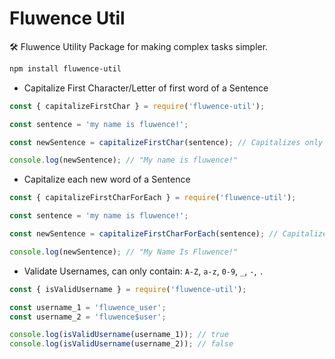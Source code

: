 # Fluwence Util
🛠 Fluwence Utility Package for making complex tasks simpler.

```bash
npm install fluwence-util
```


+ Capitalize First Character/Letter of first word of a Sentence

```js
const { capitalizeFirstChar } = require('fluwence-util');

const sentence = 'my name is fluwence!';

const newSentence = capitalizeFirstChar(sentence); // Capitalizes only the first letter of first word

console.log(newSentence); // "My name is fluwence!"
```


+ Capitalize each new word of a Sentence

```js
const { capitalizeFirstCharForEach } = require('fluwence-util');

const sentence = 'my name is fluwence!';

const newSentence = capitalizeFirstCharForEach(sentence); // Capitalizes first letter of every new word

console.log(newSentence); // "My Name Is Fluwence!"
```


+ Validate Usernames, can only contain: `A-Z`, `a-z`, `0-9`, `_`, `-`, `.`

```js
const { isValidUsername } = require('fluwence-util');

const username_1 = 'fluwence_user';
const username_2 = 'fluwence$user';

console.log(isValidUsername(username_1)); // true
console.log(isValidUsername(username_2)); // false
```